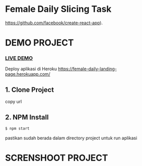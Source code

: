 # Female Daily Slicing Task

https://github.com/facebook/create-react-app).

# DEMO PROJECT

<a href="https://female-daily-landing-page.herokuapp.com/"><h3 style="color:blue;">LIVE DEMO</h3></a>


Deploy aplikasi di Heroku https://female-daily-landing-page.herokuapp.com/

## 1. Clone Project

copy url 

## 2. NPM Install

```bash
$ npm start
```
pastikan sudah berada dalam directory project untuk run aplikasi

# SCRENSHOOT PROJECT

<img src="src/assets/img/female-landing.png" alt="">



